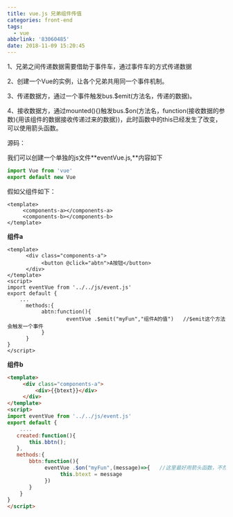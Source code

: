 ```yaml
---
title: vue.js 兄弟组件传值
categories: front-end
tags:
  - vue
abbrlink: '83060485'
date: 2018-11-09 15:20:45
---
```


1、兄弟之间传递数据需要借助于事件车，通过事件车的方式传递数据

2、创建一个Vue的实例，让各个兄弟共用同一个事件机制。

3、传递数据方，通过一个事件触发bus.$emit(方法名，传递的数据)。

4、接收数据方，通过mounted(){}触发bus.$on(方法名，function(接收数据的参数){用该组件的数据接收传递过来的数据})，此时函数中的this已经发生了改变，可以使用箭头函数。

源码：

我们可以创建一个单独的js文件**eventVue.js,**内容如下
```js
import Vue from 'vue'
export default new Vue
```
假如父组件如下：
```vue
<template>
     <components-a></components-a>
     <components-b></components-b>
</template>
```
**组件a**
```vue
<template>
      <div class="components-a">
           <button @click="abtn">A按钮</button>
      </div>
</template>
<script>
import eventVue from '../../js/event.js'
export default {
    ...
      methods:{
           abtn:function(){
                   eventVue .$emit("myFun","组件A的值")   //$emit这个方法会触发一个事件
           }
      }
}
</script>
```
**组件b**
```html
<template>
     <div class="components-a">
         <div>{{btext}}</div>
     </div>
</template>
<script>
import eventVue from '../../js/event.js'
export default {
    ....
   created:function(){
       this.bbtn();
   },
   methods:{
       bbtn:function(){
            eventVue .$on("myFun",(message)=>{   //这里最好用箭头函数，不然this指向有问题
                 this.btext = message      
            })
       }
    }
}
</script>
```
